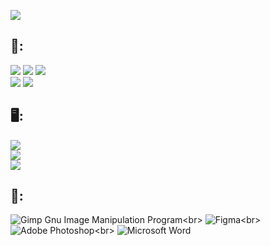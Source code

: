 <p><img align="center" src="https://cdn.discordapp.com/attachments/1033037635821776926/1098200339133513738/20230419_125539_0000.png"/></p>

<div>
<h2>📒:</h2>
<img src="https://img.shields.io/badge/HTML-239120?style=for-the-badge&logo=html5&logoColor=black&color="lime"/>
<img src="https://img.shields.io/badge/CSS-239120?&style=for-the-badge&logo=css3&logoColor=black&color="lime"/>
<img src="https://img.shields.io/badge/JavaScript-F7DF1E?style=for-the-badge&logo=javascript&logoColor=black&color="lime"/><br>
<img src="https://img.shields.io/badge/Python-3776AB?style=for-the-badge&logo=python&logoColor=black&color="lime"/>
<img src="https://img.shields.io/badge/C%23-239120?style=for-the-badge&logo=c-sharp&logoColor=black&color="lime"/>
</div>
<div>
<h2>🖥:</h2>
<img src="https://img.shields.io/badge/Windows 10-0078D6?style=for-the-badge&logo=windows&logoColor=black&color="lime"/><br>
<img src="https://img.shields.io/badge/AMD-Ryzen_5_5600X-ED1C24?style=for-the-badge&logo=amd&logoColor=white&color="lime"/><br>
<img src="https://img.shields.io/badge/AMD-Radeon_RX_6600XT-ED1C24?style=for-the-badge&logo=amd&logoColor=white&color="lime"/>
</div>

<div>

<h2>🔧:</h2>

![Gimp Gnu Image Manipulation Program](https://img.shields.io/badge/Gimp-657D8B?style=for-the-badge&logo=gimp&logoColor=black&color="lime")<br>
![Figma](https://img.shields.io/badge/figma-%23F24E1E.svg?style=for-the-badge&logo=figma&logoColor=black&color="lime")<br>
![Adobe Photoshop](https://img.shields.io/badge/adobe%20photoshop-%2331A8FF.svg?style=for-the-badge&logo=adobe%20photoshop&logoColor=black&color="lime")<br>
![Microsoft Word](https://img.shields.io/badge/Microsoft_Word-2B579A?style=for-the-badge&logo=microsoft-word&logoColor=black&color="lime")
</div>